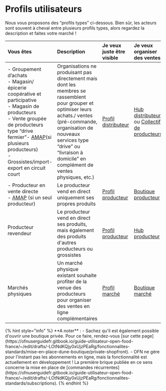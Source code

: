 # Profils utilisateurs

Nous vous proposons des “profils types” ci-dessous. Bien sûr, les acteurs sont souvent à cheval entre plusieurs profils types, alors regardez la description et faites votre marché !

<table>
  <thead>
    <tr>
      <th style="text-align:left"><b>Vous &#xEA;tes</b>
      </th>
      <th style="text-align:left"><b>Description</b>
      </th>
      <th style="text-align:left"><b>Je veux juste &#xEA;tre visible</b>
      </th>
      <th style="text-align:left"><b>Je veux organiser des ventes</b>
      </th>
    </tr>
  </thead>
  <tbody>
    <tr>
      <td style="text-align:left">- Groupement d&#x2019;achats
        <br />- Magasin/&#xE9;picerie coop&#xE9;rative et participative
        <br />- Magasin de producteurs
        <br />- Vente group&#xE9;e de producteurs type &#x201C;drive fermier&#x201D;-
        <a
        href="http://www.reseau-amap.org/amap.php">AMAP</a>(si plusieurs producteurs)
          <br />- Grossistes/import-export en circuit court</td>
      <td style="text-align:left">Organisations ne produisant pas directement mais dont les membres se rassemblent
        pour grouper et optimiser leurs achats./ ventes (pr&#xE9;-commande, organisation
        de nouveaux services type &#x201C;drive&#x201D; ou &#x201C;livraison &#xE0;
        domicile&#x201D; en compl&#xE9;ment de ventes physiques, etc.)</td>
      <td
      style="text-align:left"><a href="le-hub-non-producteur-sans-boutique-en-ligne.md">Profil distributeur</a>
        </td>
        <td style="text-align:left"><a href="le-hub-non-producteur-avec-boutique-en-ligne.md">Hub distributeur</a> ou
          <a
          href="le-collectif-de-producteurs-avec-une-boutique.md">Collectif de producteurs</a>
        </td>
    </tr>
    <tr>
      <td style="text-align:left">- Producteur en vente directe
        <br />- <a href="http://www.reseau-amap.org/amap.php">AMAP</a> (si un seul producteur)</td>
      <td
      style="text-align:left">Le producteur vend en direct uniquement ses propres produits</td>
        <td style="text-align:left"><a href="le-producteur-sans-boutique.md">Profil producteur</a>
        </td>
        <td style="text-align:left">
          <p></p>
          <p><a href="https://ofnuserguidefr.gitbook.io/guide-utilisateur-open-food-france/les-differents-profils-utilisateurs/le-producteur-en-vente-directe-avec-une-boutique">Boutique producteur</a>
            <br
            />
          </p>
        </td>
    </tr>
    <tr>
      <td style="text-align:left">Producteur revendeur
        <br />
        <br />
      </td>
      <td style="text-align:left">Le producteur vend en direct ses produits, mais &#xE9;galement des produits
        d&apos;autres producteurs ou grossistes</td>
      <td style="text-align:left"><a href="le-producteur-sans-boutique.md">Profil producteur</a>
      </td>
      <td style="text-align:left"><a href="https://ofnuserguidefr.gitbook.io/guide-utilisateur-open-food-france/les-differents-profils-utilisateurs/le-producteur-revendeur-avec-une-boutique">Hub producteur</a>
      </td>
    </tr>
    <tr>
      <td style="text-align:left">March&#xE9;s physiques</td>
      <td style="text-align:left">Un march&#xE9; physique existant souhaite profiter de la venue des producteurs
        pour organiser des ventes en ligne compl&#xE9;mentaires</td>
      <td style="text-align:left"><a href="le-marche-virtuel-sans-boutique.md">Profil march&#xE9;</a>
      </td>
      <td style="text-align:left"><a href="le-marche-virtuel-avec-boutique.md">Boutique march&#xE9;</a>
      </td>
    </tr>
  </tbody>
</table>{% hint style="info" %}
**A noter** :  
- Sachez qu'il est également possible d'ouvrir une boutique privée. Pour ce faire, rendez-vous [sur cette page](https://ofnuserguidefr.gitbook.io/guide-utilisateur-open-food-france/~/edit/drafts/-LOtNdKQjy0xUjzPEaRg/fonctionnalites-standards/mise-en-place-dune-boutique/private-shopfront).  
- OFN ne gère pour l'instant pas les abonnements en ligne, mais la fonctionnalité est actuellement en développement ! La première brique publiée en ce sens concerne la mise en place de [commandes récurrentes](https://ofnuserguidefr.gitbook.io/guide-utilisateur-open-food-france/~/edit/drafts/-LOtNdKQjy0xUjzPEaRg/fonctionnalites-standards/subscriptions).
{% endhint %}

  
  


